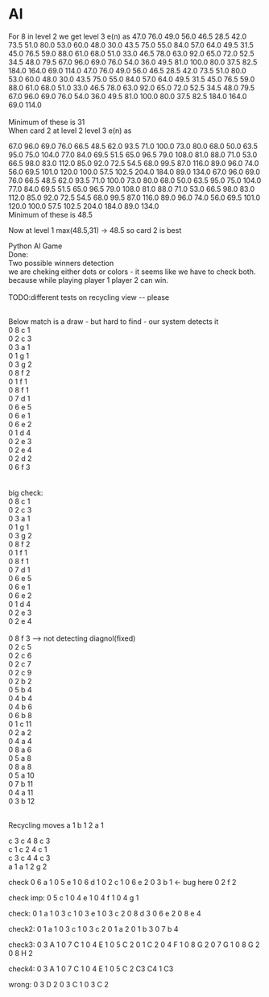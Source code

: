 # AI


For 8 in level 2 we get level 3 e(n) as 
47.0
76.0
49.0
56.0
46.5
28.5
42.0
73.5
51.0
80.0
53.0
60.0
48.0
30.0
43.5
75.0
55.0
84.0
57.0
64.0
49.5
31.5
45.0
76.5
59.0
88.0
61.0
68.0
51.0
33.0
46.5
78.0
63.0
92.0
65.0
72.0
52.5
34.5
48.0
79.5
67.0
96.0
69.0
76.0
54.0
36.0
49.5
81.0
100.0
80.0
37.5
82.5
184.0
164.0
69.0
114.0
47.0
76.0
49.0
56.0
46.5
28.5
42.0
73.5
51.0
80.0
53.0
60.0
48.0
30.0
43.5
75.0
55.0
84.0
57.0
64.0
49.5
31.5
45.0
76.5
59.0
88.0
61.0
68.0
51.0
33.0
46.5
78.0
63.0
92.0
65.0
72.0
52.5
34.5
48.0
79.5
67.0
96.0
69.0
76.0
54.0
36.0
49.5
81.0
100.0
80.0
37.5
82.5
184.0
164.0
69.0
114.0  
<br>
Minimum of these is 31  
When card 2 at level 2 level 3 e(n) as

67.0
96.0
69.0
76.0
66.5
48.5
62.0
93.5
71.0
100.0
73.0
80.0
68.0
50.0
63.5
95.0
75.0
104.0
77.0
84.0
69.5
51.5
65.0
96.5
79.0
108.0
81.0
88.0
71.0
53.0
66.5
98.0
83.0
112.0
85.0
92.0
72.5
54.5
68.0
99.5
87.0
116.0
89.0
96.0
74.0
56.0
69.5
101.0
120.0
100.0
57.5
102.5
204.0
184.0
89.0
134.0
67.0
96.0
69.0
76.0
66.5
48.5
62.0
93.5
71.0
100.0
73.0
80.0
68.0
50.0
63.5
95.0
75.0
104.0
77.0
84.0
69.5
51.5
65.0
96.5
79.0
108.0
81.0
88.0
71.0
53.0
66.5
98.0
83.0
112.0
85.0
92.0
72.5
54.5
68.0
99.5
87.0
116.0
89.0
96.0
74.0
56.0
69.5
101.0
120.0
100.0
57.5
102.5
204.0
184.0
89.0
134.0
<br>
Minimum of these is 48.5 

Now at level 1 max(48.5,31) -> 48.5 so card 2 is best









Python AI Game  
Done:  
Two possible winners detection  
we are cheking either dots or colors - it seems like we have to check both.   
because while playing player 1 player 2 can win.  
<br>
TODO:different tests on recycling view -- please  
<br>

Below match is a draw - but hard to find - our system detects it  
0 8 c 1  
0 2 c 3  
0 3 a 1  
0 1 g 1  
0 3 g 2  
0 8 f 2  
0 1 f 1  
0 8 f 1  
0 7 d 1  
0 6 e 5  
0 6 e 1  
0 6 e 2  
0 1 d 4  
0 2 e 3  
0 2 e 4  
0 2 d 2  
0 6 f 3  
<br>
<br>
big check:  
0 8 c 1  
0 2 c 3  
0 3 a 1  
0 1 g 1  
0 3 g 2  
0 8 f 2  
0 1 f 1  
0 8 f 1  
0 7 d 1  
0 6 e 5  
0 6 e 1  
0 6 e 2  
0 1 d 4  
0 2 e 3  
0 2 e 4  
<br> 
0 8 f 3 --> not detecting diagnol(fixed)
<br>
0 2 c 5  
0 2 c 6  
0 2 c 7  
0 2 c 9  
0 2 b 2  
0 5 b 4  
0 4 b 4  
0 4 b 6  
0 6 b 8  
0 1 c 11  
0 2 a 2  
0 4 a 4  
0 8 a 6  
0 5 a 8  
0 8 a 8  
0 5 a 10  
0 7 b 11  
0 4 a 11  
0 3 b 12  
   
<br>
Recycling moves  
a 1 b 1 2 a 1  
 
c 3 c 4 8 c 3   
c 1 c 2 4 c 1  
c 3 c 4 4 c 3  
a 1 a 1 2 g 2  
 



check
0 6 a 1
0 5 e 1
0 6 d 1
0 2 c 1
0 6 e 2
0 3 b 1 <- bug here
0 2 f 2
 


check imp:
0 5 c 1
0 4 e 1
0 4 f 1
0 4 g 1
 
check:
0 1 a 1
0 3 c 1
0 3 e 1
0 3 c 2
0 8 d 3
0 6 e 2
0 8 e 4

check2:
0 1 a 1
0 3 c 1
0 3 c 2
0 1 a 2
0 1 b 3
0 7 b 4

check3:
0 3 A 1
0 7 C 1
0 4 E 1
0 5 C 2
0 1 C 2
0 4 F 1
0 8 G 2
0 7 G 1
0 8 G 2
0 8 H 2

check4:
0 3 A 1
0 7 C 1
0 4 E 1
0 5 C 2
C3 C4 1 C3

wrong:
0 3 D 2
0 3 C 1
0 3 C 2
